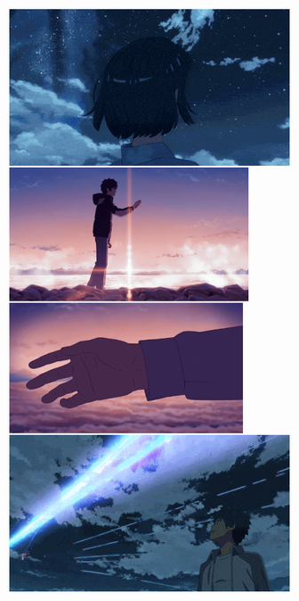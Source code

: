 <img src="https://github.com/peikoko/peikoko/blob/master/B.gif" width="860">
<img src="https://github.com/peikoko/peikoko/blob/master/C.gif" width="430"><img src="https://github.com/peikoko/peikoko/blob/master/D.gif" width="420">
<img src="https://github.com/peikoko/peikoko/blob/master/A.gif" width="860">

